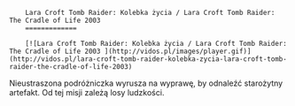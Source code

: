
        Lara Croft Tomb Raider: Kolebka życia / Lara Croft Tomb Raider: The Cradle of Life 2003 
        =============
        
        [![Lara Croft Tomb Raider: Kolebka życia / Lara Croft Tomb Raider: The Cradle of Life 2003 ](http://vidos.pl/images/player.gif)](http://vidos.pl/lara-croft-tomb-raider-kolebka-zycia-lara-croft-tomb-raider-the-cradle-of-life-2003)
        
        
 Nieustraszona podróżniczka wyrusza na wyprawę, by odnaleźć starożytny artefakt. Od tej misji zależą losy ludzkości.
    